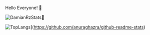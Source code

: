 Hello Everyone! 🤟

![DamianRzStats🍕](https://github-readme-stats.vercel.app/api?username=DamianRz&theme=dark&show_icons=true&hide_rank=true&custom_title=DamianRz_Stats🍕)

![TopLangs](https://github-readme-stats.vercel.app/api/top-langs/?username=DamianRz&theme=dark&layout=compact&custom_title=Top_Langs🦇)](https://github.com/anuraghazra/github-readme-stats)

